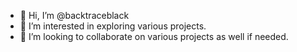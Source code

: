 - 👋 Hi, I’m @backtraceblack
- 👀 I’m interested in exploring various projects. 
- 💞️ I’m looking to collaborate on various projects as well if needed.

<!---
backtraceblack/backtraceblack is a ✨ special ✨ repository because its `README.md` (this file) appears on your GitHub profile.
You can click the Preview link to take a look at your changes.
--->
